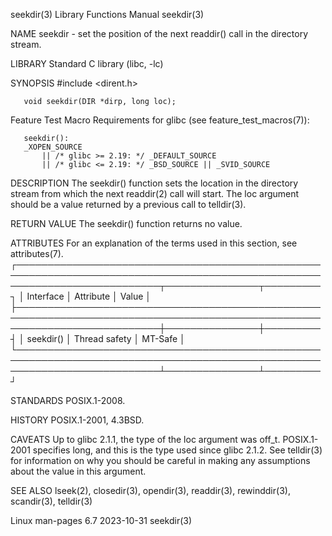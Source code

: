seekdir(3)							   Library Functions Manual							    seekdir(3)

NAME
       seekdir - set the position of the next readdir() call in the directory stream.

LIBRARY
       Standard C library (libc, -lc)

SYNOPSIS
       #include <dirent.h>

       void seekdir(DIR *dirp, long loc);

   Feature Test Macro Requirements for glibc (see feature_test_macros(7)):

       seekdir():
	   _XOPEN_SOURCE
	       || /* glibc >= 2.19: */ _DEFAULT_SOURCE
	       || /* glibc <= 2.19: */ _BSD_SOURCE || _SVID_SOURCE

DESCRIPTION
       The  seekdir()  function	 sets the location in the directory stream from which the next readdir(2) call will start.  The loc argument should be a value
       returned by a previous call to telldir(3).

RETURN VALUE
       The seekdir() function returns no value.

ATTRIBUTES
       For an explanation of the terms used in this section, see attributes(7).
       ┌───────────────────────────────────────────────────────────────────────────────────────────────────────────────────────────┬───────────────┬─────────┐
       │ Interface														   │ Attribute	   │ Value   │
       ├───────────────────────────────────────────────────────────────────────────────────────────────────────────────────────────┼───────────────┼─────────┤
       │ seekdir()														   │ Thread safety │ MT-Safe │
       └───────────────────────────────────────────────────────────────────────────────────────────────────────────────────────────┴───────────────┴─────────┘

STANDARDS
       POSIX.1-2008.

HISTORY
       POSIX.1-2001, 4.3BSD.

CAVEATS
       Up to glibc 2.1.1, the type of the loc argument was off_t.  POSIX.1-2001 specifies long, and this is the type used since glibc 2.1.2.   See  telldir(3)
       for information on why you should be careful in making any assumptions about the value in this argument.

SEE ALSO
       lseek(2), closedir(3), opendir(3), readdir(3), rewinddir(3), scandir(3), telldir(3)

Linux man-pages 6.7							  2023-10-31								    seekdir(3)
